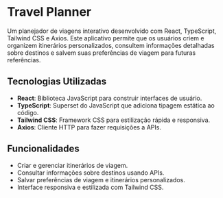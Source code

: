 # Travel Planner

Um planejador de viagens interativo desenvolvido com React, TypeScript, Tailwind CSS e Axios. Este aplicativo permite que os usuários criem e organizem itinerários personalizados, consultem informações detalhadas sobre destinos e salvem suas preferências de viagem para futuras referências.

## Tecnologias Utilizadas

- **React**: Biblioteca JavaScript para construir interfaces de usuário.
- **TypeScript**: Superset do JavaScript que adiciona tipagem estática ao código.
- **Tailwind CSS**: Framework CSS para estilização rápida e responsiva.
- **Axios**: Cliente HTTP para fazer requisições a APIs.

## Funcionalidades

- Criar e gerenciar itinerários de viagem.
- Consultar informações sobre destinos usando APIs.
- Salvar preferências de viagem e itinerários personalizados.
- Interface responsiva e estilizada com Tailwind CSS.
